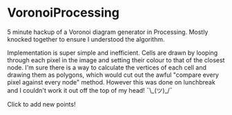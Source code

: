 # VoronoiProcessing
5 minute hackup of a Voronoi diagram generator in Processing.
Mostly knocked together to ensure I understood the algorithm.

Implementation is super simple and inefficient.  Cells are drawn by looping through each pixel in the image and setting their colour to that of the closest node.  I'm sure there is a way to calculate the vertices of each cell and drawing them as polygons, which would cut out the awful "compare every pixel against every node" method.  However this was done on lunchbreak and I couldn't work it out off the top of my head! ¯\\\_(ツ)_/¯

Click to add new points!
